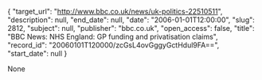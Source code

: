 {
  "target_url": "http://www.bbc.co.uk/news/uk-politics-22510511", 
  "description": null, 
  "end_date": null, 
  "date": "2006-01-01T12:00:00", 
  "slug": 2812, 
  "subject": null, 
  "publisher": "bbc.co.uk", 
  "open_access": false, 
  "title": "BBC News: NHS England: GP funding and privatisation claims", 
  "record_id": "20060101T120000/zcGsL4ovGggyGctHdul9FA==", 
  "start_date": null
}

None